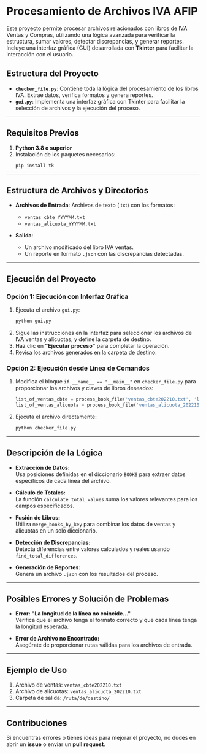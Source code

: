 # Procesamiento de Archivos IVA AFIP  
Este proyecto permite procesar archivos relacionados con libros de IVA Ventas y Compras, utilizando una lógica avanzada para verificar la estructura, sumar valores, detectar discrepancias, y generar reportes. Incluye una interfaz gráfica (GUI) desarrollada con **Tkinter** para facilitar la interacción con el usuario.

## Estructura del Proyecto

- **`checker_file.py`**: Contiene toda la lógica del procesamiento de los libros IVA. Extrae datos, verifica formatos y genera reportes.
- **`gui.py`**: Implementa una interfaz gráfica con Tkinter para facilitar la selección de archivos y la ejecución del proceso.

---

## Requisitos Previos

1. **Python 3.8 o superior**  
2. Instalación de los paquetes necesarios:
   ```bash
   pip install tk
   ```

---

## Estructura de Archivos y Directorios

- **Archivos de Entrada**: Archivos de texto (.txt) con los formatos:
  - `ventas_cbte_YYYYMM.txt`  
  - `ventas_alicuota_YYYYMM.txt`  

- **Salida**:  
  - Un archivo modificado del libro IVA ventas.  
  - Un reporte en formato `.json` con las discrepancias detectadas.

---

## Ejecución del Proyecto

### Opción 1: Ejecución con Interfaz Gráfica  
1. Ejecuta el archivo `gui.py`:
   ```bash
   python gui.py
   ```
2. Sigue las instrucciones en la interfaz para seleccionar los archivos de IVA ventas y alícuotas, y define la carpeta de destino.  
3. Haz clic en **"Ejecutar proceso"** para completar la operación.  
4. Revisa los archivos generados en la carpeta de destino.

### Opción 2: Ejecución desde Línea de Comandos  
1. Modifica el bloque `if __name__ == "__main__"` en `checker_file.py` para proporcionar los archivos y claves de libros deseados:
   ```python
   list_of_ventas_cbte = process_book_file('ventas_cbte202210.txt', 'libro_iva_digital_ventas_cbte')
   list_of_ventas_alicuota = process_book_file('ventas_alicuota_202210.txt', 'libro_iva_digital_ventas_alicuota')
   ```
2. Ejecuta el archivo directamente:
   ```bash
   python checker_file.py
   ```

---

## Descripción de la Lógica

- **Extracción de Datos:**  
  Usa posiciones definidas en el diccionario `BOOKS` para extraer datos específicos de cada línea del archivo.

- **Cálculo de Totales:**  
  La función `calculate_total_values` suma los valores relevantes para los campos especificados.

- **Fusión de Libros:**  
  Utiliza `merge_books_by_key` para combinar los datos de ventas y alícuotas en un solo diccionario.

- **Detección de Discrepancias:**  
  Detecta diferencias entre valores calculados y reales usando `find_total_differences`.

- **Generación de Reportes:**  
  Genera un archivo `.json` con los resultados del proceso.

---

## Posibles Errores y Solución de Problemas

- **Error: "La longitud de la línea no coincide..."**  
  Verifica que el archivo tenga el formato correcto y que cada línea tenga la longitud esperada.

- **Error de Archivo no Encontrado:**  
  Asegúrate de proporcionar rutas válidas para los archivos de entrada.

---

## Ejemplo de Uso

1. Archivo de ventas: `ventas_cbte202210.txt`  
2. Archivo de alícuotas: `ventas_alicuota_202210.txt`  
3. Carpeta de salida: `/ruta/de/destino/`

---

## Contribuciones

Si encuentras errores o tienes ideas para mejorar el proyecto, no dudes en abrir un **issue** o enviar un **pull request**.
